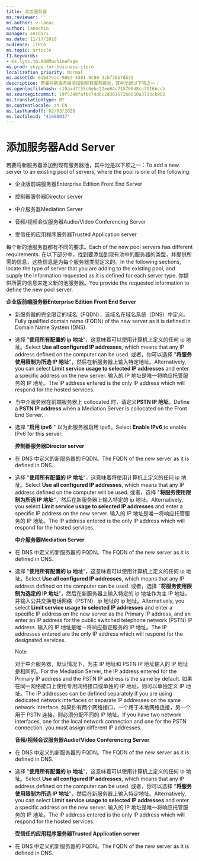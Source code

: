 ```yaml
---
title: 添加服务器
ms.reviewer: ''
ms.author: v-lanac
author: lanachin
manager: serdars
ms.date: 11/17/2018
audience: ITPro
ms.topic: article
f1.keywords:
- ms.lync.tb.AddMachinePage
ms.prod: skype-for-business-itpro
localization_priority: Normal
ms.assetid: 61647eac-9062-4381-9c80-3cbf70b7db33
description: 若要将新服务器添加到现有服务器池，其中池是以下项之一：
ms.openlocfilehash: c19aad7f55c6ebc22ee64c715700d8cc7116bccb
ms.sourcegitcommit: 19f534bfafbc74dbc2d381672b0650a3733cb982
ms.translationtype: MT
ms.contentlocale: zh-CN
ms.lasthandoff: 02/03/2020
ms.locfileid: "41698037"
---
```

# <a name="add-server"></a><span data-ttu-id="aa4bc-103">添加服务器</span><span class="sxs-lookup"><span data-stu-id="aa4bc-103">Add Server</span></span>
 
<span data-ttu-id="aa4bc-104">若要将新服务器添加到现有服务器池，其中池是以下项之一：</span><span class="sxs-lookup"><span data-stu-id="aa4bc-104">To add a new server to an existing pool of servers, where the pool is one of the following:</span></span>
  
- <span data-ttu-id="aa4bc-105">企业版前端服务器</span><span class="sxs-lookup"><span data-stu-id="aa4bc-105">Enterprise Edition Front End Server</span></span>
    
- <span data-ttu-id="aa4bc-106">控制器服务器</span><span class="sxs-lookup"><span data-stu-id="aa4bc-106">Director server</span></span>
    
- <span data-ttu-id="aa4bc-107">中介服务器</span><span class="sxs-lookup"><span data-stu-id="aa4bc-107">Mediation Server</span></span>
    
- <span data-ttu-id="aa4bc-108">音频/视频会议服务器</span><span class="sxs-lookup"><span data-stu-id="aa4bc-108">Audio/Video Conferencing Server</span></span>
    
- <span data-ttu-id="aa4bc-109">受信任的应用程序服务器</span><span class="sxs-lookup"><span data-stu-id="aa4bc-109">Trusted Application server</span></span>
    
<span data-ttu-id="aa4bc-110">每个新的池服务器都有不同的要求。</span><span class="sxs-lookup"><span data-stu-id="aa4bc-110">Each of the new pool servers has different requirements.</span></span> <span data-ttu-id="aa4bc-111">在以下部分中，找到要添加到现有池中的服务器的类型，并提供所需的信息，这些信息是为每个服务器类型定义的。</span><span class="sxs-lookup"><span data-stu-id="aa4bc-111">In the following sections, locate the type of server that you are adding to the existing pool, and supply the information requested as it is defined for each server type.</span></span> <span data-ttu-id="aa4bc-112">你提供所需的信息来定义新的池服务器。</span><span class="sxs-lookup"><span data-stu-id="aa4bc-112">You provide the requested information to define the new pool server.</span></span>
  
 <span data-ttu-id="aa4bc-113">**企业版前端服务器**</span><span class="sxs-lookup"><span data-stu-id="aa4bc-113">**Enterprise Edition Front End Server**</span></span>
  
- <span data-ttu-id="aa4bc-114">新服务器的完全限定的域名（FQDN），该域名在域名系统（DNS）中定义。</span><span class="sxs-lookup"><span data-stu-id="aa4bc-114">Fully qualified domain name (FQDN) of the new server as it is defined in Domain Name System (DNS).</span></span>
    
- <span data-ttu-id="aa4bc-115">选择 "**使用所有配置的 ip 地址**"，这意味着可以使用计算机上定义的任何 ip 地址。</span><span class="sxs-lookup"><span data-stu-id="aa4bc-115">Select **Use all configured IP addresses**, which means that any IP address defined on the computer can be used.</span></span> <span data-ttu-id="aa4bc-116">或者，你可以选择 "**将服务使用限制为所选 IP 地址**"，然后在新服务器上输入特定地址。</span><span class="sxs-lookup"><span data-stu-id="aa4bc-116">Alternatively, you can select **Limit service usage to selected IP addresses** and enter a specific address on the new server.</span></span> <span data-ttu-id="aa4bc-117">输入的 IP 地址是唯一将响应托管服务的 IP 地址。</span><span class="sxs-lookup"><span data-stu-id="aa4bc-117">The IP address entered is the only IP address which will respond for the hosted services.</span></span>
    
- <span data-ttu-id="aa4bc-118">当中介服务器在前端服务器上 collocated 时，请定义**PSTN IP 地址**。</span><span class="sxs-lookup"><span data-stu-id="aa4bc-118">Define a **PSTN IP address** when a Mediation Server is collocated on the Front End Server.</span></span>
    
- <span data-ttu-id="aa4bc-119">选择 "**启用 ipv6** " 以为此服务器启用 ipv6。</span><span class="sxs-lookup"><span data-stu-id="aa4bc-119">Select **Enable IPv6** to enable IPv6 for this server.</span></span>
    
  <span data-ttu-id="aa4bc-120">**控制器服务器**</span><span class="sxs-lookup"><span data-stu-id="aa4bc-120">**Director server**</span></span>
  
- <span data-ttu-id="aa4bc-121">在 DNS 中定义的新服务器的 FQDN。</span><span class="sxs-lookup"><span data-stu-id="aa4bc-121">The FQDN of the new server as it is defined in DNS.</span></span>
    
- <span data-ttu-id="aa4bc-122">选择 "**使用所有配置的 IP 地址**"，这意味着将使用计算机上定义的任何 ip 地址。</span><span class="sxs-lookup"><span data-stu-id="aa4bc-122">Select **Use all configured IP addresses**, which means that any IP address defined on the computer will be used.</span></span> <span data-ttu-id="aa4bc-123">或者，选择 "**将服务使用限制为所选 IP 地址**"，然后在新服务器上输入特定的 ip 地址。</span><span class="sxs-lookup"><span data-stu-id="aa4bc-123">Alternatively, you select **Limit service usage to selected IP addresses** and enter a specific IP address on the new server.</span></span> <span data-ttu-id="aa4bc-124">输入的 IP 地址是唯一将响应托管服务的 IP 地址。</span><span class="sxs-lookup"><span data-stu-id="aa4bc-124">The IP address entered is the only IP address which will respond for the hosted services.</span></span>
    
  <span data-ttu-id="aa4bc-125">**中介服务器**</span><span class="sxs-lookup"><span data-stu-id="aa4bc-125">**Mediation Server**</span></span>
  
- <span data-ttu-id="aa4bc-126">在 DNS 中定义的新服务器的 FQDN。</span><span class="sxs-lookup"><span data-stu-id="aa4bc-126">The FQDN of the new server as it is defined in DNS.</span></span>
    
- <span data-ttu-id="aa4bc-127">选择 "**使用所有配置的 ip 地址**"，这意味着可以使用计算机上定义的任何 ip 地址。</span><span class="sxs-lookup"><span data-stu-id="aa4bc-127">Select **Use all configured IP addresses**, which means that any IP address defined on the computer can be used.</span></span> <span data-ttu-id="aa4bc-128">或者，选择 "**将服务使用限制为选定的 IP 地址**"，然后在新服务器上输入特定的 ip 地址作为主 IP 地址，并输入公共交换电话网络（PSTN） ip 地址的 ip 地址。</span><span class="sxs-lookup"><span data-stu-id="aa4bc-128">Alternatively, you select **Limit service usage to selected IP addresses** and enter a specific IP address on the new server as the Primary IP address, and an enter an IP address for the public switched telephone network (PSTN) IP address.</span></span> <span data-ttu-id="aa4bc-129">输入的 IP 地址是唯一将响应指定服务的 IP 地址。</span><span class="sxs-lookup"><span data-stu-id="aa4bc-129">The IP addresses entered are the only IP address which will respond for the designated services.</span></span>
    
    > [!NOTE]
    > <span data-ttu-id="aa4bc-130">对于中介服务器，默认情况下，为主 IP 地址和 PSTN IP 地址输入的 IP 地址是相同的。</span><span class="sxs-lookup"><span data-stu-id="aa4bc-130">For the Mediation Server, the IP address entered for the Primary IP address and the PSTN IP address is the same by default.</span></span> <span data-ttu-id="aa4bc-131">如果在同一网络接口上使用专用网络接口或单独的 IP 地址，则可以单独定义 IP 地址。</span><span class="sxs-lookup"><span data-stu-id="aa4bc-131">The IP addresses can be defined separately if you are using dedicated network interfaces or separate IP addresses on the same network interface.</span></span> <span data-ttu-id="aa4bc-132">如果你有两个网络接口，一个用于本地网络连接，另一个用于 PSTN 连接，则必须分配不同的 IP 地址。</span><span class="sxs-lookup"><span data-stu-id="aa4bc-132">If you have two network interfaces, one for the local network connection and one for the PSTN connection, you must assign different IP addresses.</span></span> 
  
  <span data-ttu-id="aa4bc-133">**音频/视频会议服务器**</span><span class="sxs-lookup"><span data-stu-id="aa4bc-133">**Audio/Video Conferencing Server**</span></span>
  
- <span data-ttu-id="aa4bc-134">在 DNS 中定义的新服务器的 FQDN。</span><span class="sxs-lookup"><span data-stu-id="aa4bc-134">The FQDN of the new server as it is defined in DNS.</span></span>
    
- <span data-ttu-id="aa4bc-135">选择 "**使用所有配置的 ip 地址**"，这意味着可以使用计算机上定义的任何 ip 地址。</span><span class="sxs-lookup"><span data-stu-id="aa4bc-135">Select **Use all configured IP addresses**, which means that any IP address defined on the computer can be used.</span></span> <span data-ttu-id="aa4bc-136">或者，你可以选择 "**将服务使用限制为所选 IP 地址**"，然后在新服务器上输入特定地址。</span><span class="sxs-lookup"><span data-stu-id="aa4bc-136">Alternatively, you can select **Limit service usage to selected IP addresses** and enter a specific address on the new server.</span></span> <span data-ttu-id="aa4bc-137">输入的 IP 地址是唯一将响应托管服务的 IP 地址。</span><span class="sxs-lookup"><span data-stu-id="aa4bc-137">The IP address entered is the only IP address which will respond for the hosted services.</span></span>
    
  <span data-ttu-id="aa4bc-138">**受信任的应用程序服务器**</span><span class="sxs-lookup"><span data-stu-id="aa4bc-138">**Trusted Application server**</span></span>
  
- <span data-ttu-id="aa4bc-139">在 DNS 中定义的新服务器的 FQDN。</span><span class="sxs-lookup"><span data-stu-id="aa4bc-139">The FQDN of the new server as it is defined in DNS.</span></span>
    

